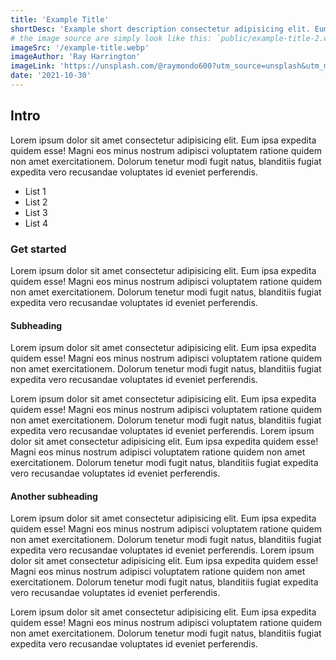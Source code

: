 ```yaml
---
title: 'Example Title'
shortDesc: 'Example short description consectetur adipisicing elit. Eum ipsa expedita quidem esse! Magni eos minus nostrum adipisci voluptatem ratione quidem non amet exercitationem. Dolorum tenetur modi fugit natus, blanditiis fugiat expedita vero recusandae voluptates id eveniet perferendis.'
# the image source are simply look like this: `public/example-title-2.webp
imageSrc: '/example-title.webp'
imageAuthor: 'Ray Harrington'
imageLink: 'https://unsplash.com/@raymondo600?utm_source=unsplash&utm_medium=referral&utm_content=creditCopyText'
date: '2021-10-30'
---
```


<!-- Dont'use h1 or #, because the h1 is for title, start the heading with h2 or ## -->
<!-- You can nor enhance this with another stuff such as mdx or stick with this -->
<!-- if you have your own photo or thumbnail I would say, just remove the imageauthor and imageLink -->
<!-- And also don't forget to remove `figcaption` in the file ./pages/article/[id].jsx -->

## Intro

Lorem ipsum dolor sit amet consectetur adipisicing elit. Eum ipsa expedita quidem esse! Magni eos minus nostrum adipisci voluptatem ratione quidem non amet exercitationem. Dolorum tenetur modi fugit natus, blanditiis fugiat expedita vero recusandae voluptates id eveniet perferendis.

- List 1
- List 2
- List 3
- List 4

### Get started

Lorem ipsum dolor sit amet consectetur adipisicing elit. Eum ipsa expedita quidem esse! Magni eos minus nostrum adipisci voluptatem ratione quidem non amet exercitationem. Dolorum tenetur modi fugit natus, blanditiis fugiat expedita vero recusandae voluptates id eveniet perferendis.

#### Subheading
Lorem ipsum dolor sit amet consectetur adipisicing elit. Eum ipsa expedita quidem esse! Magni eos minus nostrum adipisci voluptatem ratione quidem non amet exercitationem. Dolorum tenetur modi fugit natus, blanditiis fugiat expedita vero recusandae voluptates id eveniet perferendis.

Lorem ipsum dolor sit amet consectetur adipisicing elit. Eum ipsa expedita quidem esse! Magni eos minus nostrum adipisci voluptatem ratione quidem non amet exercitationem. Dolorum tenetur modi fugit natus, blanditiis fugiat expedita vero recusandae voluptates id eveniet perferendis.
Lorem ipsum dolor sit amet consectetur adipisicing elit. Eum ipsa expedita quidem esse! Magni eos minus nostrum adipisci voluptatem ratione quidem non amet exercitationem. Dolorum tenetur modi fugit natus, blanditiis fugiat expedita vero recusandae voluptates id eveniet perferendis.

#### Another subheading
Lorem ipsum dolor sit amet consectetur adipisicing elit. Eum ipsa expedita quidem esse! Magni eos minus nostrum adipisci voluptatem ratione quidem non amet exercitationem. Dolorum tenetur modi fugit natus, blanditiis fugiat expedita vero recusandae voluptates id eveniet perferendis.
Lorem ipsum dolor sit amet consectetur adipisicing elit. Eum ipsa expedita quidem esse! Magni eos minus nostrum adipisci voluptatem ratione quidem non amet exercitationem. Dolorum tenetur modi fugit natus, blanditiis fugiat expedita vero recusandae voluptates id eveniet perferendis.

Lorem ipsum dolor sit amet consectetur adipisicing elit. Eum ipsa expedita quidem esse! Magni eos minus nostrum adipisci voluptatem ratione quidem non amet exercitationem. Dolorum tenetur modi fugit natus, blanditiis fugiat expedita vero recusandae voluptates id eveniet perferendis.